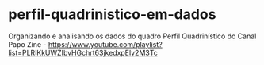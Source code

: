 # perfil-quadrinistico-em-dados
Organizando e analisando os dados do quadro Perfil Quadrinístico do Canal Papo Zine - https://www.youtube.com/playlist?list=PLRlKkUWZIbvHGchrt63jkedxpElv2M3Tc
